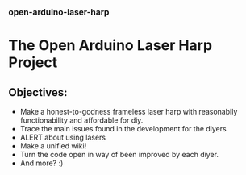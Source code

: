### open-arduino-laser-harp
# The Open Arduino Laser Harp Project

Objectives:
-----------
*  Make a honest-to-godness frameless laser harp with reasonabily functionability and affordable for diy.
*  Trace the main issues found in the development for the diyers
*  ALERT about using lasers
*  Make a unified wiki!
*  Turn the code open in way of been improved by each diyer.
*  And more? :)
